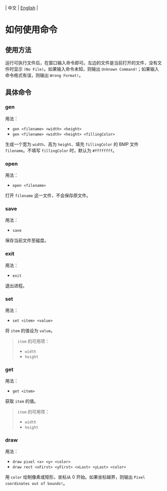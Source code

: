 | 中文 | [English](./use_command_en-us.md) |

# 如何使用命令

## 使用方法

运行可执行文件后，在窗口输入命令即可。左边的文件是当前打开的文件，没有文件时显示 `(No File)`。如果输入命令未知，则输出 `Unknown Command!`；如果输入命令格式有误，则输出 `Wrong Format!`。

## 具体命令

### gen

用法：
- `gen <filename> <width> <height>`
- `gen <filename> <width> <height> <fillingColor>`

生成一个宽为 `width`、高为 `height`、填充 `fillingColor` 的 BMP 文件 `filename`。不填写 `fillingColor` 时，默认为 `#ffffffff`。

### open

用法：
- `open <filename>`

打开 `filename` 这一文件，不会保存原文件。

### save

用法：
- `save`

保存当前文件至磁盘。

### exit

用法：
- `exit`

退出进程。

### set

用法：
- `set <item> <value>`

将 `item` 的值设为 `value`。

> `item` 的可用项：
> - `width`
> - `height`

### get

用法：
- `get <item>`

获取 `item` 的值。

> `item` 的可用项：
> - `width`
> - `height`

### draw

用法：
- `draw pixel <x> <y> <color>`
- `draw rect <xFirst> <yFirst> <xLast> <yLast> <color>`

用 `color` 绘制像素或矩形，坐标从 0 开始。如果坐标越界，则输出 `Pixel coordinates out of bounds!`。
